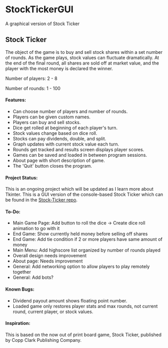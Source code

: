 # StockTickerGUI
A graphical version of Stock Ticker

## Stock Ticker

The object of the game is to buy and sell stock shares within a set number of rounds. As the game plays, stock values can fluctuate dramatically. At the end of the final round, all shares are sold off at market value, and the player with the most money is declared the winner.

Number of players: 2 - 8

Number of rounds: 1 - 100

#### Features:

* Can choose number of players and number of rounds.
* Players can be given custom names.
* Players can buy and sell stocks.
* Dice get rolled at beginning of each player's turn.
* Stock values change based on dice roll.
* Stocks can pay dividends, double, and split.
* Graph updates with current stock value each turn.
* Rounds get tracked and results screen displays player scores.
* Games can be saved and loaded in between program sessions.
* About page with short description of game.
* The 'Quit' button closes the program.

#### Project Status:

This is an ongoing project which will be updated as I learn more about Tkinter.
This is a GUI version of the console-based Stock Ticker which can be found in the [Stock-Ticker repo](https://github.com/ZacharyKeatings/Stock-Ticker).

#### To-Do:

* Main Game Page: Add button to roll the dice -> Create dice roll animation to go with it
* End Game: Show currently held money before selling off shares
* End Game: Add tie condition if 2 or more players have same amount of money
* Main Menu: Add highscore list organized by number of rounds played
* Overall design needs improvement
* About page: Needs improvement
* General: Add networking option to allow players to play remotely together
* General: Add bots?

#### Known Bugs:

* Dividend payout amount shows floating point number.
* Loaded game only restores player stats and max rounds, not current round, current player, or stock values. 

#### Inspiration:

This is based on the now out of print board game, Stock Ticker, published by Copp Clark Publishing Company.
